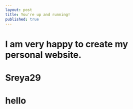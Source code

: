 ```yaml
---
layout: post
title: You're up and running!
published: true
---
```



# I am very happy to create my personal website.

# Sreya29

# hello